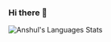 ### Hi there 👋

<!--
**anshul-devloper/anshul-devloper** is a ✨ _special_ ✨ repository because its `README.md` (this file) appears on your GitHub profile.

Here are some ideas to get you started:

- 🔭 I’m currently working on ...
- 🌱 I’m currently learning ...
- 👯 I’m looking to collaborate on ...
- 🤔 I’m looking for help with ...
- 💬 Ask me about ...
- 📫 How to reach me: ...
- 😄 Pronouns: ...
- ⚡ Fun fact: ...
-->
<!--
<img src="https://github-readme-stats.vercel.app/api?username=anshul-devloper&&show_icons=true&title_color=ffffff&icon_color=bb2acf&text_color=daf7dc&bg_color=151515">
-->
  ![Anshul's Languages Stats](https://github-readme-stats.vercel.app/api/top-langs/?username=anshul-devloper&theme=ocean_dark&langs_count=10&&border_color=6b03fc)

